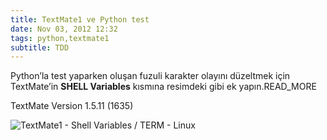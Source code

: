 ```yaml
---
title: TextMate1 ve Python test
date: Nov 03, 2012 12:32
tags: python,textmate1
subtitle: TDD
---
```

Python’la test yaparken oluşan fuzuli karakter olayını düzeltmek için 
TextMate’in **SHELL Variables** kısmına resimdeki gibi ek yapın.READ_MORE

TextMate Version 1.5.11 (1635)

<div class="full zoomable"><img src="/public/images/posts/textmate1-term-linux.png" alt="TextMate1 - Shell Variables / TERM - Linux"></div>